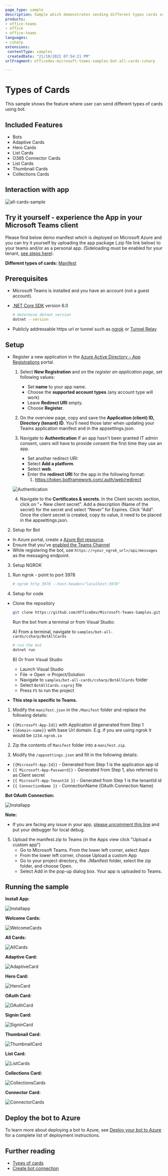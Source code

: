 ```yaml
---
page_type: sample
description: Sample which demonstrates sending different types cards supported in teams using bot.
products:
- office-teams
- office
- office-teams
languages:
- csharp
extensions:
 contentType: samples
 createdDate: "21/10/2022 07:54:21 PM"
urlFragment: officedev-microsoft-teams-samples-bot-all-cards-csharp

---
```


# Types of Cards

This sample shows the feature where user can send different types of cards using bot.

## Included Features
* Bots
* Adaptive Cards
* Hero Cards
* List Cards
* O365 Connector Cards
* List Cards
* Thumbnail Cards
* Collections Cards

## Interaction with app

![all-cards-sample ](BotAllCards/Images/allBotCardsGif.gif)

## Try it yourself - experience the App in your Microsoft Teams client
Please find below demo manifest which is deployed on Microsoft Azure and you can try it yourself by uploading the app package (.zip file link below) to your teams and/or as a personal app. (Sideloading must be enabled for your tenant, [see steps here](https://docs.microsoft.com/microsoftteams/platform/concepts/build-and-test/prepare-your-o365-tenant#enable-custom-teams-apps-and-turn-on-custom-app-uploading)).

**Different types of cards:** [Manifest](/samples/bot-all-cards/csharp/demo-manifest/bot-all-cards.zip)

## Prerequisites

- Microsoft Teams is installed and you have an account (not a guest account).

- [.NET Core SDK](https://dotnet.microsoft.com/download) version 6.0

  ```bash
  # determine dotnet version
  dotnet --version
  ```
- Publicly addressable https url or tunnel such as [ngrok](https://ngrok.com/) or [Tunnel Relay](https://github.com/OfficeDev/microsoft-teams-tunnelrelay)

## Setup

 - Register a new application in the [Azure Active Directory – App Registrations](https://go.microsoft.com/fwlink/?linkid=2083908) portal.

    1) Select **New Registration** and on the *register an application page*, set following values:
        * Set **name** to your app name.
        * Choose the **supported account types** (any account type will work)
        * Leave **Redirect URI** empty.
        * Choose **Register**.
    2) On the overview page, copy and save the **Application (client) ID, Directory (tenant) ID**. You’ll need those later when updating your Teams application manifest and in the appsettings.json.
    3) Navigate to **Authentication**
        If an app hasn't been granted IT admin consent, users will have to provide consent the first time they use an app.
        
        - Set another redirect URI:
        * Select **Add a platform**.
        * Select **web**.
        * Enter the **redirect URI** for the app in the following format: 
          1) https://token.botframework.com/.auth/web/redirect

    ![Authentication](BotAllCards/Images/Authentication.png)
        
    4) Navigate to the **Certificates & secrets**. In the Client secrets section, click on "+ New client secret". Add a description      (Name of the secret) for the secret and select “Never” for Expires. Click "Add". Once the client secret is created, copy its value, it need to be placed in the appsettings.json.

2. Setup for Bot
- In Azure portal, create a [Azure Bot resource](https://docs.microsoft.com/en-us/azure/bot-service/bot-builder-authentication?view=azure-bot-service-4.0&tabs=csharp%2Caadv2).
- Ensure that you've [enabled the Teams Channel](https://docs.microsoft.com/en-us/azure/bot-service/channel-connect-teams?view=azure-bot-service-4.0)
- While registering the bot, use `https://<your_ngrok_url>/api/messages` as the messaging endpoint.

3. Setup NGROK 
1) Run ngrok - point to port 3978

    ```bash
    # ngrok http 3978 --host-header="localhost:3978"
    ```
4. Setup for code 
- Clone the repository

    ```bash
    git clone https://github.com/OfficeDev/Microsoft-Teams-Samples.git
    ```
  Run the bot from a terminal or from Visual Studio:

  A) From a terminal, navigate to `samples/bot-all-cards/csharp/BotAllCards`

  ```bash
  # run the bot
  dotnet run
  ```

  B) Or from Visual Studio

  - Launch Visual Studio
  - File -> Open -> Project/Solution
  - Navigate to `samples/bot-all-cards/csharp/BotAllCards` folder
  - Select `BotAllCards.csproj` file
  - Press `F5` to run the project   

- **This step is specific to Teams.**

1) Modify the `manifest.json` in the `/Manifest` folder and replace the following details:
  - `{{Microsoft-App-Id}}` with Application id generated from Step 1
  - `{{domain-name}}` with base Url domain. E.g. if you are using ngrok it would be `1234.ngrok.io`

2) Zip the contents of `Manifest` folder into a `manifest.zip`.

3) Modify the `/appsettings.json` and fill in the following details:
  - `{{Microsoft-App-Id}}` - Generated from Step 1 is the application app id
  - `{{ Microsoft-App-Password}}` - Generated from Step 1, also referred to as Client secret
  - `{{ Microsoft-App-TenantId }}` - Generated from Step 1 is the tenantId id
  - `{{ ConnectionName }}` - ConnectionName (OAuth Connection Name) 

  **Bot OAuth Connection:**

  ![Installapp](BotAllCards/Images/OauthConnection.png)

**Note:**
-   If you are facing any issue in your app,  [please uncomment this line](https://github.com/OfficeDev/Microsoft-Teams-Samples/blob/7336b195da6ea77299d220612817943551065adb/samples/bot-all-cards/csharp/BotAllCards/AdapterWithErrorHandler.cs#L27) and put your debugger for local debug.

5) Upload the manifest.zip to Teams (in the Apps view click "Upload a custom app")
   - Go to Microsoft Teams. From the lower left corner, select Apps
   - From the lower left corner, choose Upload a custom App
   - Go to your project directory, the ./Manifest folder, select the zip folder, and choose Open.
   - Select Add in the pop-up dialog box. Your app is uploaded to Teams.

## Running the sample

**Install App:**

![Installapp](BotAllCards/Images/Installapp.png)

**Welcome Cards:**

![WelcomeCards](BotAllCards/Images/WelcomeCards.png)

**All Cards:**

![AllCards](BotAllCards/Images/AllCards.png)

**Adaptive Card:**

![AdaptiveCard](BotAllCards/Images/AdaptiveCard.png)

**Hero Card:**

![HeroCard](BotAllCards/Images/HeroCard.png)

**OAuth Card:**

![OAuthCard](BotAllCards/Images/OAuthCard.png)

**Signin Card:**

![SigninCard](BotAllCards/Images/SigninCard.png)

**Thumbnail Card:**

![ThumbnailCard](BotAllCards/Images/ThumbnailCard.png)

**List Card:**

![ListCards](BotAllCards/Images/ListCards.png)

**Collections Card:**

![CollectionsCards](BotAllCards/Images/CollectionsCards.png)

**Connector Card:**

![ConnectorCards](BotAllCards/Images/ConnectorCards.png)

## Deploy the bot to Azure

To learn more about deploying a bot to Azure, see [Deploy your bot to Azure](https://aka.ms/azuredeployment) for a complete list of deployment instructions.

## Further reading

- [Types of cards](https://learn.microsoft.com/microsoftteams/platform/task-modules-and-cards/cards/cards-reference#receipt-card)
- [Create bot connection](https://learn.microsoft.com/azure/bot-service/bot-builder-authentication?view=azure-bot-service-4.0&tabs=userassigned%2Caadv2%2Ccsharp)